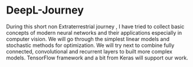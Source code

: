 # DeepL-Journey
During this short non Extraterrestrial journey , I have tried to collect basic concepts of modern neural networks and their applications especially in computer vision. We will go through the simplest linear models and stochastic methods for optimization. 
We will try next to combine fully connected, convolutional and recurrent layers to built more complex models. TensorFlow framework and a bit from Keras will support our work.
